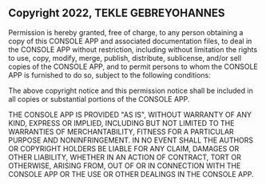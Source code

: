 ## Copyright 2022, TEKLE GEBREYOHANNES

Permission is hereby granted, free of charge, to any person obtaining a copy of this CONSOLE APP and associated documentation files, to deal in the CONSOLE APP without restriction, including without limitation the rights to use, copy, modify, merge, publish, distribute, sublicense, and/or sell copies of the CONSOLE APP, and to permit persons to whom the CONSOLE APP is furnished to do so, subject to the following conditions:

The above copyright notice and this permission notice shall be included in all copies or substantial portions of the CONSOLE APP.

THE CONSOLE APP IS PROVIDED "AS IS", WITHOUT WARRANTY OF ANY KIND, EXPRESS OR IMPLIED, INCLUDING BUT NOT LIMITED TO THE WARRANTIES OF MERCHANTABILITY, FITNESS FOR A PARTICULAR PURPOSE AND NONINFRINGEMENT. IN NO EVENT SHALL THE AUTHORS OR COPYRIGHT HOLDERS BE LIABLE FOR ANY CLAIM, DAMAGES OR OTHER LIABILITY, WHETHER IN AN ACTION OF CONTRACT, TORT OR OTHERWISE, ARISING FROM, OUT OF OR IN CONNECTION WITH THE CONSOLE APP OR THE USE OR OTHER DEALINGS IN THE CONSOLE APP.
